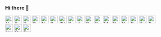 ### Hi there 👋

<p>
<img alt=".Net" src="https://img.shields.io/badge/-.NET%206.0-blueviolet" height="25px"/>
<img alt="Kaggle" src="https://img.shields.io/badge/Kaggle-20BEFF?style=for-the-badge&logo=Kaggle&logoColor=white" height="25px"/>
<img alt="TensorFlow" src="https://img.shields.io/badge/TensorFlow-FF3F06?style=for-the-badge&logo=tensorflow&logoColor=white" height="25px"/>
<img alt="OpenCV" src="https://img.shields.io/badge/OpenCV-27338e?style=for-the-badge&logo=OpenCV&logoColor=white" height="25px"/>
<img alt="Numpy" src="https://img.shields.io/badge/Numpy-777BB4?style=for-the-badge&logo=numpy&logoColor=white" height="25px"/>
<img alt="Python" src="https://img.shields.io/badge/python-3670A0?style=for-the-badge&logo=python&logoColor=ffdd54" height="25px"/>
<img alt="PHP" src="https://img.shields.io/badge/PHP-777BB4?logo=php&logoColor=white" height="25px"/> 
<img alt="Docker" src="https://img.shields.io/badge/docker-257bd6?style=for-the-badge&logo=docker&logoColor=white" height="25px"/>
<img alt="Javascript" src="https://img.shields.io/badge/JavaScript-323330?style=for-the-badge&logo=javascript&logoColor=F7DF1E"  height="25px"/>
<img alt="React" src="https://img.shields.io/badge/React-20232A?style=for-the-badge&logo=react&logoColor=61DAFB" height="25px"/>
<img alt="NextJs" src="https://img.shields.io/badge/Next-black?style=for-the-badge&logo=next.js&logoColor=white" height="25px"/>
<img alt="MongoDB" src="https://img.shields.io/badge/-MongoDB-13aa52?style=flat-square&logo=mongodb&logoColor=white"  height="25px"/>
<img alt="Nodejs" src="https://img.shields.io/badge/-Nodejs-43853d?style=flat-square&logo=Node.js&logoColor=white"  height="25px"/>
<img alt="Npm" src="https://img.shields.io/badge/NPM-%23000000.svg?style=for-the-badge&logo=npm&logoColor=white" height="25px"/>
<img alt="Redux" src="https://img.shields.io/badge/-Redux-764ABC?style=flat-square&logo=redux&logoColor=white" height="25px"/>
<img alt="Tailwidcss" src="https://img.shields.io/badge/Tailwind_CSS-38B2AC?style=for-the-badge&logo=tailwind-css&logoColor=white" height="25px"/>
<img alt="Bootstrap" src="https://img.shields.io/badge/Bootstrap-563D7C?style=for-the-badge&logo=bootstrap&logoColor=white" height="25px"/>
<img alt="html5" src="https://img.shields.io/badge/HTML5-E34F26?style=for-the-badge&logo=html5&logoColor=white" height="25px"/>
<img alt="Css3" src="https://img.shields.io/badge/CSS3-1572B6?style=for-the-badge&logo=css3&logoColor=white" height="25px"/>
<img alt="Postman" src="https://img.shields.io/badge/-Postman-00C7B7?style=flat-square&logo=postman&logoColor=white" height="25px"/>
</p>
